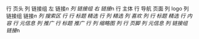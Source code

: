 行 页头
    列 链接组 左
        链接*n
    列 链接组 右
        链接*n
行 主体
    行 导航 页面
        列 logo
        列 链接组
            链接*n
        列 搜索区
    行 
        行 标题 精选
        行 
            列 精选
                列 喜欢
                列 
                    行 标题 精选
                    行 内容
                    行 元信息
            列 推广
                行  标题 推广
                行
                    列 缩略图
                    列 
行 页脚
    列 元信息
    列 链接组
        链接*n